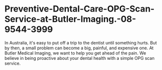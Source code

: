 # Preventive-Dental-Care-OPG-Scan-Service-at-Butler-Imaging.-08-9544-3999
In Australia, it's easy to put off a trip to the dentist until something hurts. But by then, a small problem can become a big, painful, and expensive one. At Butler Medical Imaging, we want to help you get ahead of the pain. We believe in being proactive about your dental health with a simple OPG scan service.
